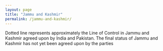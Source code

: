 ```yaml
---
layout: page
title: "Jammu and Kashmir"
permalink: /jammu-and-kashmir/
---
```


Dotted line represents approximately the Line of Control in Jammu and Kashmir agreed upon by India and Pakistan. The final status of Jammu and Kashmir has not yet been agreed upon by the parties
